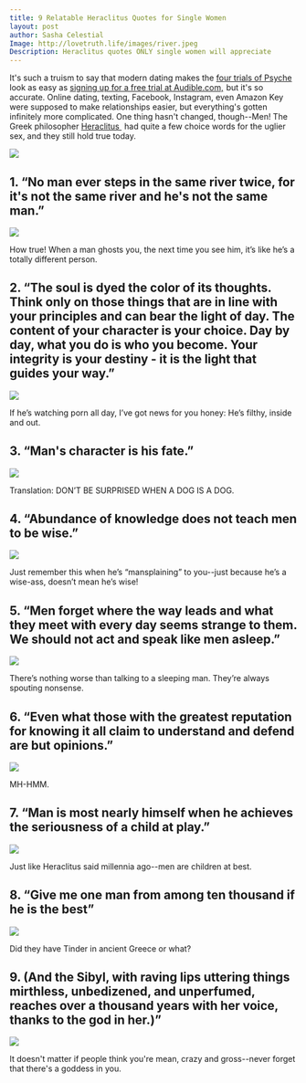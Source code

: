 ```yaml
---
title: 9 Relatable Heraclitus Quotes for Single Women
layout: post
author: Sasha Celestial
Image: http://lovetruth.life/images/river.jpeg
Description: Heraclitus quotes ONLY single women will appreciate 
---
```


It's such a truism to say that modern dating makes the [four trials of Psyche](https://en.wikipedia.org/wiki/Cupid_and_Psyche) look as easy as <a target="_blank" href="https://www.amazon.com/gp/product/B00NB86OYE/ref=as_li_tl?ie=UTF8&camp=1789&creative=9325&creativeASIN=B00NB86OYE&linkCode=as2&tag=lovetruthlife-20&linkId=c9f7c61af66b2d19e5cae16bdf0d7fd2">signing up for a free trial at Audible.com,</a><img src="//ir-na.amazon-adsystem.com/e/ir?t=lovetruthlife-20&l=am2&o=1&a=B00NB86OYE" width="1" height="1" border="0" alt="" style="border:none !important; margin:0px !important;" /> but it's so accurate.  Online dating, texting, Facebook, Instagram, even Amazon Key were supposed to make relationships easier, but everything's gotten infinitely more complicated.  One thing hasn't changed, though--Men!  The Greek philosopher <a target="_blank" href="https://www.amazon.com/gp/product/0142437654/ref=as_li_tl?ie=UTF8&camp=1789&creative=9325&creativeASIN=0142437654&linkCode=as2&tag=lovetruthlife-20&linkId=29f3bacc236c7fba1669d56396f9e6ba">Heraclitus </a><img src="//ir-na.amazon-adsystem.com/e/ir?t=lovetruthlife-20&l=am2&o=1&a=0142437654" width="1" height="1" border="0" alt="" style="border:none !important; margin:0px !important;" /> had quite a few choice words for the uglier sex, and they still hold true today.

<a target="_blank"  href="https://www.amazon.com/gp/product/0142437654/ref=as_li_tl?ie=UTF8&camp=1789&creative=9325&creativeASIN=0142437654&linkCode=as2&tag=lovetruthlife-20&linkId=a95d7d49779b9f9ebeddd0359371373c"><img border="0" src="//ws-na.amazon-adsystem.com/widgets/q?_encoding=UTF8&MarketPlace=US&ASIN=0142437654&ServiceVersion=20070822&ID=AsinImage&WS=1&Format=_SL250_&tag=lovetruthlife-20" ></a><img src="//ir-na.amazon-adsystem.com/e/ir?t=lovetruthlife-20&l=am2&o=1&a=0142437654" width="1" height="1" border="0" alt="" style="border:none !important; margin:0px !important;" />

## 1.  “No man ever steps in the same river twice, for it's not the same river and he's not the same man.”

![](/images/river.jpeg)

How true!  When a man ghosts you, the next time you see him, it’s like he’s a totally different person.

## 2. “The soul is dyed the color of its thoughts. Think only on those things that are in line with your principles and can bear the light of day. The content of your character is your choice. Day by day, what you do is who you become. Your integrity is your destiny - it is the light that guides your way.”

![](/images/egg.jpg)

If he’s watching porn all day, I’ve got news for you honey:  He’s filthy, inside and out.

## 3.  “Man's character is his fate.”

![](/images/clock.jpeg)

Translation:  DON’T BE SURPRISED WHEN A DOG IS A DOG.

## 4.  “Abundance of knowledge does not teach men to be wise.”

![](/images/books.jpg)

Just remember this when he’s “mansplaining” to you--just because he’s a wise-ass, doesn’t mean he’s wise!

## 5.  “Men forget where the way leads and what they meet with every day seems strange to them. We should not act and speak like men asleep.”

![](/images/sleep2.jpeg)

There’s nothing worse than talking to a sleeping man.  They’re always spouting nonsense.

## 6.  “Even what those with the greatest reputation for knowing it all claim to understand and defend are but opinions.”

![](/images/conversation.jpeg)

MH-HMM. 

## 7.  “Man is most nearly himself when he achieves the seriousness of a child at play.”

![](/images/child.jpg)

Just like Heraclitus said millennia ago--men are children at best.

## 8.  “Give me one man from among ten thousand if he is the best”
![](images/manofmen.jpeg)

Did they have Tinder in ancient Greece or what?

## 9.  (And the Sibyl, with raving lips uttering things mirthless, unbedizened, and unperfumed, reaches over a thousand years with her voice, thanks to the god in her.)” 
![](images/delphi.jpg)

It doesn't matter if people think you're mean, crazy and gross--never forget that there's a goddess in you.
